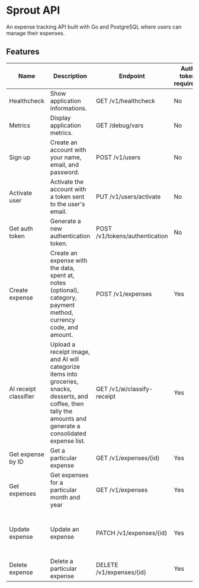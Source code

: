 # Sprout API
An expense tracking API built with Go and PostgreSQL where users can manage their expenses.

## Features

| Name                  | Description                                                                                                                                                         | Endpoint                       | Auth token required? | JSON body                                                                                          |
|-----------------------|---------------------------------------------------------------------------------------------------------------------------------------------------------------------|--------------------------------|----------------------|----------------------------------------------------------------------------------------------------|
| Healthcheck           | Show application informations.                                                                                                                                      | GET /v1/healthcheck            | No                   | -                                                                                                  |
| Metrics               | Display application metrics.                                                                                                                                        | GET /debug/vars                | No                   | -                                                                                                  |
| Sign up               | Create an account with your name, email, and password.                                                                                                              | POST /v1/users                 | No                   | name, email, password                                                                              |   
| Activate user         | Activate the account with a token sent to the user's email.                                                                                                         | PUT /v1/users/activate         | No                   | token                                                                                              |
| Get auth token        | Generate a new authentication token.                                                                                                                                | POST /v1/tokens/authentication | No                   | email, password                                                                                    |
| Create expense        | Create an expense with the data, spent at, notes (optional), category, payment method, currency code, and amount.                                                   | POST /v1/expenses              | Yes                  | date (yyyy-mm-dd), spent_at, notes, category, payment_method, iso_currency_code, amount            |
| AI receipt classifier | Upload a receipt image, and AI will categorize items into groceries, snacks, desserts, and coffee, then tally the amounts and generate a consolidated expense list. | GET /v1/ai/classify-receipt    | Yes                  | result with array of expenses                                                                      |
| Get expense by ID     | Get a particular expense                                                                                                                                            | GET /v1/expenses/{id}          | Yes                  | -                                                                                                  |
| Get expenses          | Get expenses for a particular month and year                                                                                                                        | GET /v1/expenses               | Yes                  | month, year (default current), page, page_size, sort                                               |
| Update expense        | Update an expense                                                                                                                                                   | PATCH /v1/expenses/{id}        | Yes                  | date (yyyy-mm-dd), spent_at, notes, category, payment_method, iso_currency_code, amount (optional) |
| Delete expense        | Delete a particular expense                                                                                                                                         | DELETE /v1/expenses/{id}       | Yes                  | -                                                                                                  |

